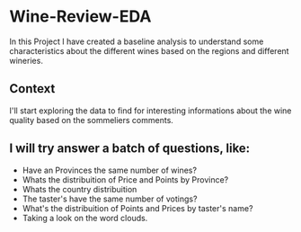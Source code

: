 # Wine-Review-EDA
In this Project I have created a baseline analysis to understand some characteristics about the different wines based on the regions and different wineries.

## Context
I'll start exploring the data to find for interesting informations about the wine quality based on the sommeliers comments. 

## I will try answer a batch of questions, like:

- Have an Provinces the same number of wines? <br>
- Whats the distribuition of Price and Points by Province? <br>
- Whats the country distribuition<br>
- The taster's have the same number of votings? <br>
- What's the distribuition of Points and Prices by taster's name?   <br>
- Taking a look on the word clouds.    <br>

